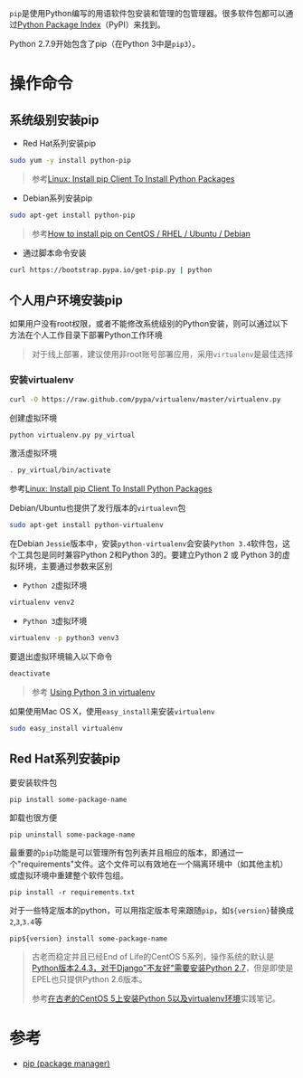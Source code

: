 `pip`是使用Python编写的用语软件包安装和管理的包管理器。很多软件包都可以通过[Python Package Index](https://pypi.python.org/pypi)（PyPI）来找到。

Python 2.7.9开始包含了pip（在Python 3中是`pip3`）。

# 操作命令

## 系统级别安装pip

* Red Hat系列安装pip

```bash
sudo yum -y install python-pip
```

> 参考[Linux: Install pip Client To Install Python Packages](http://www.cyberciti.biz/faq/debian-ubuntu-centos-rhel-linux-install-pipclient/)

* Debian系列安装pip

```bash
sudo apt-get install python-pip
```

> 参考[How to install pip on CentOS / RHEL / Ubuntu / Debian](http://sharadchhetri.com/2014/05/30/install-pip-centos-rhel-ubuntu-debian/)

* 通过脚本命令安装

```bash
curl https://bootstrap.pypa.io/get-pip.py | python
```

## 个人用户环境安装pip

如果用户没有root权限，或者不能修改系统级别的Python安装，则可以通过以下方法在个人工作目录下部署Python工作环境

> 对于线上部署，建议使用非root账号部署应用，采用`virtualenv`是最佳选择

### 安装virtualenv

```bash
curl -O https://raw.github.com/pypa/virtualenv/master/virtualenv.py
```
创建虚拟环境

```bash
python virtualenv.py py_virtual
```

激活虚拟环境

```bash
. py_virtual/bin/activate
```

参考[Linux: Install pip Client To Install Python Packages](http://www.cyberciti.biz/faq/debian-ubuntu-centos-rhel-linux-install-pipclient/)

Debian/Ubuntu也提供了发行版本的`virtualevn`包

```bash
sudo apt-get install python-virtualenv
```

在Debian `Jessie`版本中，安装`python-virtualenv`会安装`Python 3.4`软件包，这个工具包是同时兼容Python 2和Python 3的。要建立Python 2 或 Python 3的虚拟环境，主要通过参数来区别

* `Python 2`虚拟环境

```bash
virtualenv venv2
```

* `Python 3`虚拟环境

```bash
virtualenv -p python3 venv3
```

要退出虚拟环境输入以下命令

```bash
deactivate
```

> 参考 [Using Python 3 in virtualenv](http://stackoverflow.com/questions/23842713/using-python-3-in-virtualenv)

如果使用Mac OS X，使用`easy_install`来安装`virtualenv`

```bash
sudo easy_install virtualenv
```

## Red Hat系列安装pip

要安装软件包

	pip install some-package-name

卸载也很方便

	pip uninstall some-package-name

最重要的`pip`功能是可以管理所有包列表并且相应的版本，即通过一个"requirements"文件。这个文件可以有效地在一个隔离环境中（如其他主机）或虚拟环境中重建整个软件包组。

	pip install -r requirements.txt

对于一些特定版本的python，可以用指定版本号来跟随`pip`，如`${version}`替换成`2`,`3`,`3.4`等

	pip${version} install some-package-name

> 古老而稳定并且已经End of Life的CentOS 5系列，操作系统的默认是[Python版本2.4.3，对于Django"不友好"需要安装Python 2.7](../django/startup/quick_install_django)，但是即使是EPEL也只提供Python 2.6版本。
>
> 参考[在古老的CentOS 5上安装Python 5以及virtualenv环境](install_python_2.7_and_virtualenv_in_centos_5)实践笔记。

# 参考

* [pip (package manager)](https://en.wikipedia.org/wiki/Pip_%28package_manager%29)